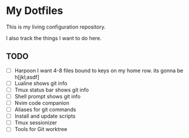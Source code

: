 # My Dotfiles
This is my living configuration repository.

I also track the things I want to do here.

## TODO
- [ ] Harpoon
    I want 4-8 files bound to keys on my home row.
    its gonna be <leader>h[jkl;asdf]
- [ ] Lualine shows git info
- [ ] Tmux status bar shows git info
- [ ] Shell prompt shows git info
- [ ] Nvim code companion
- [ ] Aliases for git commands
- [ ] Install and update scripts
- [ ] Tmux sessionizer
- [ ] Tools for Git worktree
